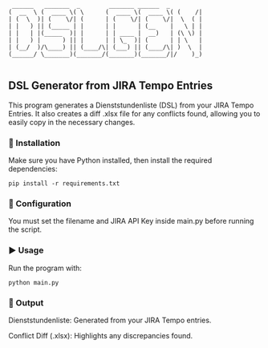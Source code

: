 
```
 ______   _______  _        _______ ______  _       
(  __  \ (  ____ \( \      (  ____ \(  ____ \( (    /|
| (  \  )| (    \/| (      | (    \/| (    \/|  \  ( |
| |   ) || (_____ | |      | |      | (__    |   \ | |
| |   | |(_____  )| |      | | ____ |  __)   | (\ \) |
| |   ) |      ) || |      | | \_  )| (      | | \   |
| (__/  )/\____) || (____/\| (___) || (____/\| )  \  |
(______/ \_______)(_______/(_______)(_______/|/    )_)
                                                      
```

## DSL Generator from JIRA Tempo Entries

This program generates a Dienststundenliste (DSL) from your JIRA Tempo Entries. It also creates a diff .xlsx file for any conflicts found, allowing you to easily copy in the necessary changes.

### 🚀 Installation

Make sure you have Python installed, then install the required dependencies:

`pip install -r requirements.txt`

### 🔧 Configuration

You must set the filename and JIRA API Key inside main.py before running the script.

### ▶️ Usage

Run the program with:

`python main.py`

### 📂 Output

Dienststundenliste: Generated from your JIRA Tempo entries.




Conflict Diff (.xlsx): Highlights any discrepancies found.
